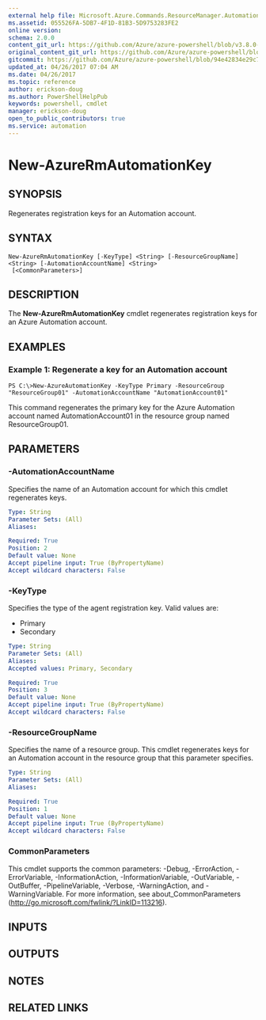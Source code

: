 ```yaml
---
external help file: Microsoft.Azure.Commands.ResourceManager.Automation.dll-Help.xml
ms.assetid: 055526FA-5DB7-4F1D-81B3-5D9753283FE2
online version:
schema: 2.0.0
content_git_url: https://github.com/Azure/azure-powershell/blob/v3.8.0-April2017/src/ResourceManager/Automation/Commands.Automation/help/New-AzureRmAutomationKey.md
original_content_git_url: https://github.com/Azure/azure-powershell/blob/v3.8.0-April2017/src/ResourceManager/Automation/Commands.Automation/help/New-AzureRmAutomationKey.md
gitcommit: https://github.com/Azure/azure-powershell/blob/94e42834e29c78cafba9e3f1e99e14af92561036
updated_at: 04/26/2017 07:04 AM
ms.date: 04/26/2017
ms.topic: reference
author: erickson-doug
ms.author: PowerShellHelpPub
keywords: powershell, cmdlet
manager: erickson-doug
open_to_public_contributors: true
ms.service: automation
---
```


# New-AzureRmAutomationKey

## SYNOPSIS
Regenerates registration keys for an Automation account.

## SYNTAX

```
New-AzureRmAutomationKey [-KeyType] <String> [-ResourceGroupName] <String> [-AutomationAccountName] <String>
 [<CommonParameters>]
```

## DESCRIPTION
The **New-AzureRmAutomationKey** cmdlet regenerates registration keys for an Azure Automation account.

## EXAMPLES

### Example 1: Regenerate a key for an Automation account
```
PS C:\>New-AzureAutomationKey -KeyType Primary -ResourceGroup "ResourceGroup01" -AutomationAccountName "AutomationAccount01"
```

This command regenerates the primary key for the Azure Automation account named AutomationAccount01 in the resource group named ResourceGroup01.

## PARAMETERS

### -AutomationAccountName
Specifies the name of an Automation account for which this cmdlet regenerates keys.

```yaml
Type: String
Parameter Sets: (All)
Aliases: 

Required: True
Position: 2
Default value: None
Accept pipeline input: True (ByPropertyName)
Accept wildcard characters: False
```

### -KeyType
Specifies the type of the agent registration key.
Valid values are: 

- Primary 
- Secondary

```yaml
Type: String
Parameter Sets: (All)
Aliases: 
Accepted values: Primary, Secondary

Required: True
Position: 3
Default value: None
Accept pipeline input: True (ByPropertyName)
Accept wildcard characters: False
```

### -ResourceGroupName
Specifies the name of a resource group.
This cmdlet regenerates keys for an Automation account in the resource group that this parameter specifies.

```yaml
Type: String
Parameter Sets: (All)
Aliases: 

Required: True
Position: 1
Default value: None
Accept pipeline input: True (ByPropertyName)
Accept wildcard characters: False
```

### CommonParameters
This cmdlet supports the common parameters: -Debug, -ErrorAction, -ErrorVariable, -InformationAction, -InformationVariable, -OutVariable, -OutBuffer, -PipelineVariable, -Verbose, -WarningAction, and -WarningVariable. For more information, see about_CommonParameters (http://go.microsoft.com/fwlink/?LinkID=113216).

## INPUTS

## OUTPUTS

## NOTES

## RELATED LINKS

